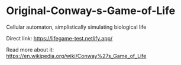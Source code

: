 # Original-Conway-s-Game-of-Life
Cellular automaton, simplistically simulating biological life

Direct link: https://lifegame-test.netlify.app/

Read more about it: https://en.wikipedia.org/wiki/Conway%27s_Game_of_Life
